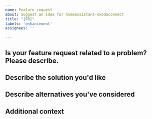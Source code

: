 ```yaml
---
name: Feature request
about: Suggest an idea for homeassistant-skodaconnect
title: "[FR]"
labels: 'enhancement'
assignees: ''

---
```


<!-- Please READ THIS FIRST

When opening a Feature request, please start the title with "[FR]" prefix

DO NOT DELETE ANY TEXT from this template! Otherwise, your issue may be closed without comment.

Always check if there is a simular freature request already do avoid dublicates. If there is a simular FR already, please add comments if you have other thoughts about the solution. 

-->

## Is your feature request related to a problem? Please describe.
<!--
  A clear and concise description of what the problem is. Ex. I'm always frustrated when [...]
-->

## Describe the solution you'd like
<!--
  A clear and concise description of what you want to happen.
-->

## Describe alternatives you've considered
<!--
  A clear and concise description of any alternative solutions or features you've considered.
-->

## Additional context
<!--
  Add any other context or screenshots about the feature request here.
-->